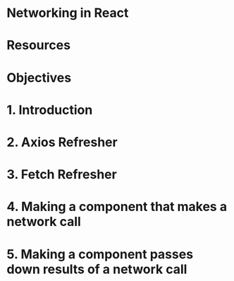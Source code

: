 # Networking in React

# Resources

# Objectives

# 1. Introduction

# 2. Axios Refresher

# 3. Fetch Refresher

# 4. Making a component that makes a network call

# 5. Making a component passes down results of a network call
